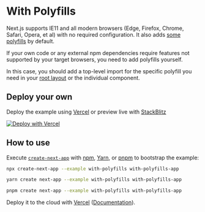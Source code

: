 # With Polyfills

Next.js supports IE11 and all modern browsers (Edge, Firefox, Chrome, Safari, Opera, et al) with no required configuration. It also adds [some polyfills](https://nextjs.org/docs/architecture/supported-browsers#polyfills) by default.

If your own code or any external npm dependencies require features not supported by your target browsers, you need to add polyfills yourself.

In this case, you should add a top-level import for the specific polyfill you need in your [root layout](https://nextjs.org/docs/app/building-your-application/routing/layouts-and-templates#root-layout-required) or the individual component.

## Deploy your own

Deploy the example using [Vercel](https://vercel.com?utm_source=github&utm_medium=readme&utm_campaign=next-example) or preview live with [StackBlitz](https://stackblitz.com/github/vercel/next.js/tree/canary/examples/with-polyfills)

[![Deploy with Vercel](https://vercel.com/button)](https://vercel.com/new/clone?repository-url=https://github.com/vercel/next.js/tree/canary/examples/with-polyfills&project-name=with-polyfills&repository-name=with-polyfills)

## How to use

Execute [`create-next-app`](https://github.com/vercel/next.js/tree/canary/packages/create-next-app) with [npm](https://docs.npmjs.com/cli/init), [Yarn](https://yarnpkg.com/lang/en/docs/cli/create/), or [pnpm](https://pnpm.io) to bootstrap the example:

```bash
npx create-next-app --example with-polyfills with-polyfills-app
```

```bash
yarn create next-app --example with-polyfills with-polyfills-app
```

```bash
pnpm create next-app --example with-polyfills with-polyfills-app
```

Deploy it to the cloud with [Vercel](https://vercel.com/new?utm_source=github&utm_medium=readme&utm_campaign=next-example) ([Documentation](https://nextjs.org/docs/deployment)).
